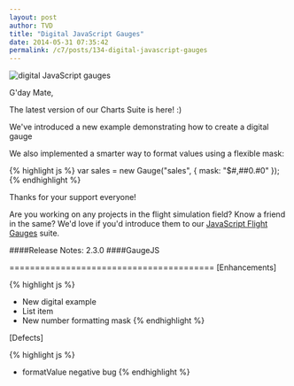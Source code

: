 ```yaml
---
layout: post
author: TVD
title: "Digital JavaScript Gauges"
date: 2014-05-31 07:35:42
permalink: /c7/posts/134-digital-javascript-gauges
---
```


<img src="https://techoctave.com/static/digital-gauges.png" title="digital JavaScript gauges"/>

G'day Mate,

The latest version of our Charts Suite is here! :) 

We've introduced a new example demonstrating how to create a digital gauge

We also implemented a smarter way to format values using a flexible mask:

{% highlight js %}
var sales = new Gauge("sales", {
	mask: "$#,##0.#0"
});
{% endhighlight %}

Thanks for your support everyone!

Are you working on any projects in the flight simulation field? Know a friend in the same? We'd love if you'd introduce them to our [JavaScript Flight Gauges][1] suite.


####Release Notes: 2.3.0
####GaugeJS

========================================
[Enhancements]

{% highlight js %}
- New digital example
- List item
- New number formatting mask
{% endhighlight %}

[Defects]

{% highlight js %}
- formatValue negative bug
{% endhighlight %}

  [1]: http://techoctave.com/simulation
